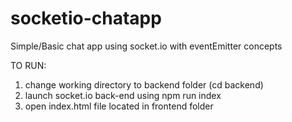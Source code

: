 # socketio-chatapp
Simple/Basic chat app using socket.io with eventEmitter concepts

TO RUN:
1. change working directory to backend folder (cd backend)
2. launch socket.io back-end using npm run index
3. open index.html file located in frontend folder
